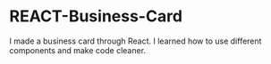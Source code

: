 # REACT-Business-Card

I made a business card through React. I learned how to use different components and make code cleaner.
